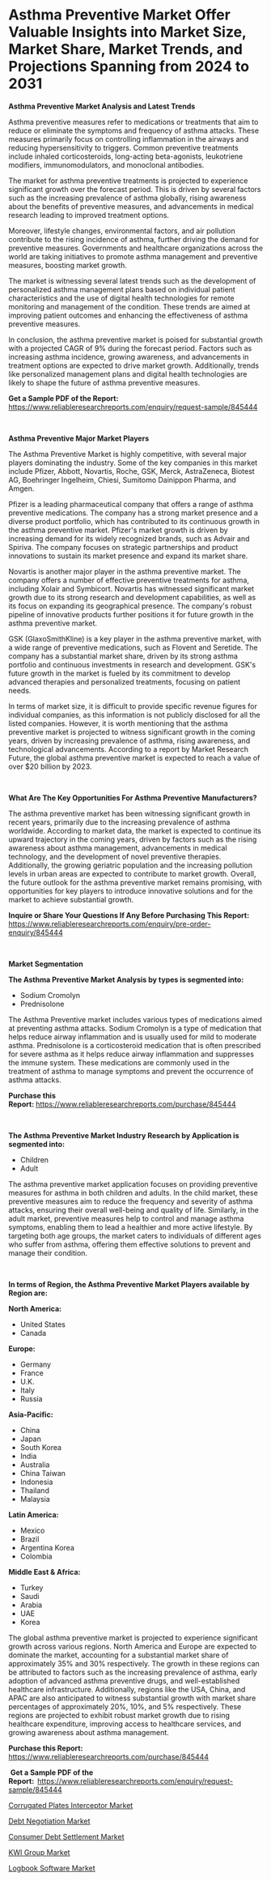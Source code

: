 <p><h1>Asthma Preventive Market Offer Valuable Insights into Market Size, Market Share, Market Trends, and Projections Spanning from 2024 to 2031</h1></p><p><strong>Asthma Preventive Market Analysis and Latest Trends</strong></p>
<p><p>Asthma preventive measures refer to medications or treatments that aim to reduce or eliminate the symptoms and frequency of asthma attacks. These measures primarily focus on controlling inflammation in the airways and reducing hypersensitivity to triggers. Common preventive treatments include inhaled corticosteroids, long-acting beta-agonists, leukotriene modifiers, immunomodulators, and monoclonal antibodies.</p><p>The market for asthma preventive treatments is projected to experience significant growth over the forecast period. This is driven by several factors such as the increasing prevalence of asthma globally, rising awareness about the benefits of preventive measures, and advancements in medical research leading to improved treatment options.</p><p>Moreover, lifestyle changes, environmental factors, and air pollution contribute to the rising incidence of asthma, further driving the demand for preventive measures. Governments and healthcare organizations across the world are taking initiatives to promote asthma management and preventive measures, boosting market growth.</p><p>The market is witnessing several latest trends such as the development of personalized asthma management plans based on individual patient characteristics and the use of digital health technologies for remote monitoring and management of the condition. These trends are aimed at improving patient outcomes and enhancing the effectiveness of asthma preventive measures.</p><p>In conclusion, the asthma preventive market is poised for substantial growth with a projected CAGR of 9% during the forecast period. Factors such as increasing asthma incidence, growing awareness, and advancements in treatment options are expected to drive market growth. Additionally, trends like personalized management plans and digital health technologies are likely to shape the future of asthma preventive measures.</p></p>
<p><strong>Get a Sample PDF of the Report:&nbsp;</strong> <a href="https://www.reliableresearchreports.com/enquiry/request-sample/845444">https://www.reliableresearchreports.com/enquiry/request-sample/845444</a></p>
<p>&nbsp;</p>
<p><strong>Asthma Preventive Major Market Players</strong></p>
<p><p>The Asthma Preventive Market is highly competitive, with several major players dominating the industry. Some of the key companies in this market include Pfizer, Abbott, Novartis, Roche, GSK, Merck, AstraZeneca, Biotest AG, Boehringer Ingelheim, Chiesi, Sumitomo Dainippon Pharma, and Amgen.</p><p>Pfizer is a leading pharmaceutical company that offers a range of asthma preventive medications. The company has a strong market presence and a diverse product portfolio, which has contributed to its continuous growth in the asthma preventive market. Pfizer's market growth is driven by increasing demand for its widely recognized brands, such as Advair and Spiriva. The company focuses on strategic partnerships and product innovations to sustain its market presence and expand its market share.</p><p>Novartis is another major player in the asthma preventive market. The company offers a number of effective preventive treatments for asthma, including Xolair and Symbicort. Novartis has witnessed significant market growth due to its strong research and development capabilities, as well as its focus on expanding its geographical presence. The company's robust pipeline of innovative products further positions it for future growth in the asthma preventive market.</p><p>GSK (GlaxoSmithKline) is a key player in the asthma preventive market, with a wide range of preventive medications, such as Flovent and Seretide. The company has a substantial market share, driven by its strong asthma portfolio and continuous investments in research and development. GSK's future growth in the market is fueled by its commitment to develop advanced therapies and personalized treatments, focusing on patient needs.</p><p>In terms of market size, it is difficult to provide specific revenue figures for individual companies, as this information is not publicly disclosed for all the listed companies. However, it is worth mentioning that the asthma preventive market is projected to witness significant growth in the coming years, driven by increasing prevalence of asthma, rising awareness, and technological advancements. According to a report by Market Research Future, the global asthma preventive market is expected to reach a value of over $20 billion by 2023.</p></p>
<p>&nbsp;</p>
<p><strong>What Are The Key Opportunities For Asthma Preventive Manufacturers?</strong></p>
<p><p>The asthma preventive market has been witnessing significant growth in recent years, primarily due to the increasing prevalence of asthma worldwide. According to market data, the market is expected to continue its upward trajectory in the coming years, driven by factors such as the rising awareness about asthma management, advancements in medical technology, and the development of novel preventive therapies. Additionally, the growing geriatric population and the increasing pollution levels in urban areas are expected to contribute to market growth. Overall, the future outlook for the asthma preventive market remains promising, with opportunities for key players to introduce innovative solutions and for the market to achieve substantial growth.</p></p>
<p><strong>Inquire or Share Your Questions If Any Before Purchasing This Report:</strong> <a href="https://www.reliableresearchreports.com/enquiry/pre-order-enquiry/845444">https://www.reliableresearchreports.com/enquiry/pre-order-enquiry/845444</a></p>
<p>&nbsp;</p>
<p><strong>Market Segmentation</strong></p>
<p><strong>The Asthma Preventive Market Analysis by types is segmented into:</strong></p>
<p><ul><li>Sodium Cromolyn</li><li>Prednisolone</li></ul></p>
<p><p>The Asthma Preventive market includes various types of medications aimed at preventing asthma attacks. Sodium Cromolyn is a type of medication that helps reduce airway inflammation and is usually used for mild to moderate asthma. Prednisolone is a corticosteroid medication that is often prescribed for severe asthma as it helps reduce airway inflammation and suppresses the immune system. These medications are commonly used in the treatment of asthma to manage symptoms and prevent the occurrence of asthma attacks.</p></p>
<p><strong>Purchase this Report:&nbsp;</strong><a href="https://www.reliableresearchreports.com/purchase/845444">https://www.reliableresearchreports.com/purchase/845444</a></p>
<p>&nbsp;</p>
<p><strong>The Asthma Preventive Market Industry Research by Application is segmented into:</strong></p>
<p><ul><li>Children</li><li>Adult</li></ul></p>
<p><p>The asthma preventive market application focuses on providing preventive measures for asthma in both children and adults. In the child market, these preventive measures aim to reduce the frequency and severity of asthma attacks, ensuring their overall well-being and quality of life. Similarly, in the adult market, preventive measures help to control and manage asthma symptoms, enabling them to lead a healthier and more active lifestyle. By targeting both age groups, the market caters to individuals of different ages who suffer from asthma, offering them effective solutions to prevent and manage their condition.</p></p>
<p>&nbsp;</p>
<p><strong>In terms of Region, the Asthma Preventive Market Players available by Region are:</strong></p>
<p>
    <p> <strong> North America: </strong>
        <ul>
            <li>United States</li>
            <li>Canada</li>
        </ul>
        </p> 
    <p> <strong> Europe: </strong>
        <ul>
            <li>Germany</li>
            <li>France</li>
            <li>U.K.</li>
            <li>Italy</li>
            <li>Russia</li>
        </ul>
        </p> 
    <p> <strong> Asia-Pacific: </strong>
        <ul>
            <li>China</li>
            <li>Japan</li>
            <li>South Korea</li>
            <li>India</li>
            <li>Australia</li>
            <li>China Taiwan</li>
            <li>Indonesia</li>
            <li>Thailand</li>
            <li>Malaysia</li>
        </ul>
        </p> 
    <p> <strong> Latin America: </strong>
        <ul>
            <li>Mexico</li>
            <li>Brazil</li>
            <li>Argentina Korea</li>
            <li>Colombia</li>
        </ul>
        </p> 
    <p> <strong> Middle East & Africa: </strong>
        <ul>
            <li>Turkey</li>
            <li>Saudi</li>
            <li>Arabia</li>
            <li>UAE</li>
            <li>Korea</li>
        </ul>
    </p>
    </p>
<p><p>The global asthma preventive market is projected to experience significant growth across various regions. North America and Europe are expected to dominate the market, accounting for a substantial market share of approximately 35% and 30% respectively. The growth in these regions can be attributed to factors such as the increasing prevalence of asthma, early adoption of advanced asthma preventive drugs, and well-established healthcare infrastructure. Additionally, regions like the USA, China, and APAC are also anticipated to witness substantial growth with market share percentages of approximately 20%, 10%, and 5% respectively. These regions are projected to exhibit robust market growth due to rising healthcare expenditure, improving access to healthcare services, and growing awareness about asthma management.</p></p>
<p><strong>Purchase this Report: </strong><a href="https://www.reliableresearchreports.com/purchase/845444">https://www.reliableresearchreports.com/purchase/845444</a></p>
<p>&nbsp;<strong>Get a Sample PDF of the Report:&nbsp;&nbsp;</strong><a href="https://www.reliableresearchreports.com/enquiry/request-sample/845444">https://www.reliableresearchreports.com/enquiry/request-sample/845444</a></p>
<p><strong></strong></p>
<p><p><a href="https://www.linkedin.com/pulse/corrugated-plates-interceptor-market-offers-provide-insightful-gzyvc?trackingId=eHoHVJUQSVmL0dJ7ryw4Uw%3D%3D">Corrugated Plates Interceptor Market</a></p><p><a href="https://www.linkedin.com/pulse/debt-negotiation-market-offers-provide-insightful-data-time-clgnc?trackingId=W3%2FZRsVSQSSk3eCNesKEhw%3D%3D">Debt Negotiation Market</a></p><p><a href="https://www.linkedin.com/pulse/consumer-debt-settlement-market-goal-estimating-size-future-hydic?trackingId=P07gp2KASFSWjaNtc1UMOg%3D%3D">Consumer Debt Settlement Market</a></p><p><a href="https://www.linkedin.com/pulse/kwi-group-market-size-focuses-dynamics-in-depth-analysis-future-5l2fc?trackingId=vfHqM5p8SKqQv1vk5gb%2FVA%3D%3D">KWI Group Market</a></p><p><a href="https://www.linkedin.com/pulse/logbook-software-market-size-share-amp-trends-analysis-report-lyh5c?trackingId=eoqqiksyTaWh2NLUNG6LeA%3D%3D">Logbook Software Market</a></p></p>